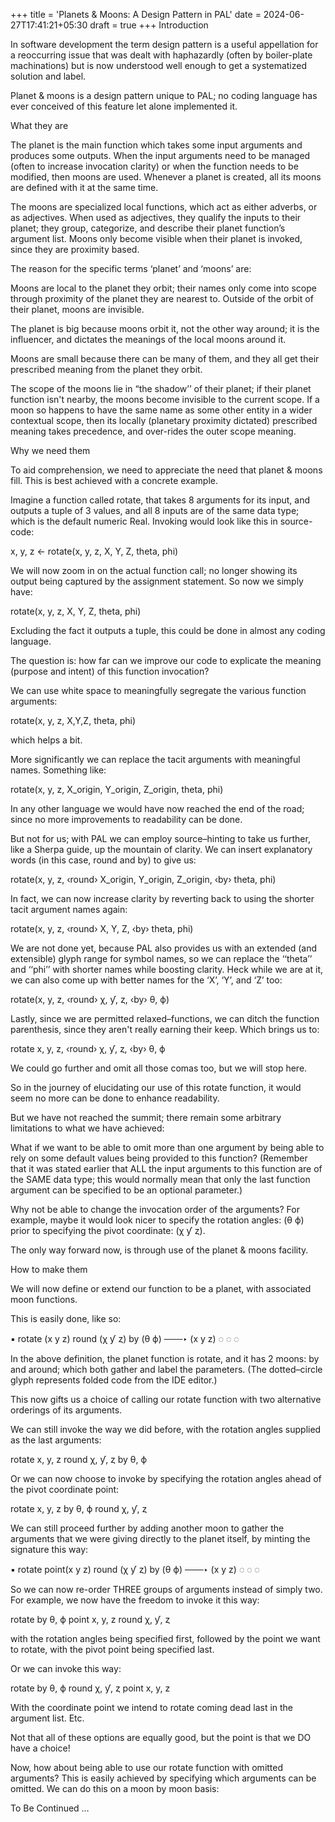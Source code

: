 +++
title = 'Planets & Moons: A Design Pattern in PAL'
date = 2024-06-27T17:41:21+05:30
draft = true
+++
Introduction

In software development the term design pattern is a useful appellation for a reoccurring issue that was dealt with haphazardly (often by boiler-plate machinations) but is now understood well enough to get a systematized solution and label.

Planet & moons is a design pattern unique to PAL; no coding language has ever conceived of this feature let alone implemented it.


What they are

The planet is the main function which takes some input arguments and produces some outputs.  When the input arguments need to be managed (often to increase invocation clarity) or when the function needs to be modified, then moons are used.
Whenever a planet is created, all its moons are defined with it at the same time.

The moons are specialized local functions, which act as either adverbs, or as adjectives.  When used as adjectives, they qualify the inputs to their planet; they group, categorize, and describe their planet function’s argument list.  Moons only become visible when their planet is invoked, since they are proximity based.

The reason for the specific terms ‘planet’ and ‘moons’ are:

Moons are local to the planet they orbit; their names only come into scope through proximity of the planet they are nearest to.  Outside of the orbit of their planet, moons are invisible.

The planet is big because moons orbit it, not the other way around; it is the influencer, and dictates the meanings of the local moons around it.

Moons are small because there can be many of them, and they all get their prescribed meaning from the planet they orbit.

The scope of the moons lie in “the shadow’’ of their planet; if their planet function isn't nearby, the moons become invisible to the current scope.  If a moon so happens to have the same name as some other entity in a wider contextual scope, then its locally (planetary proximity dictated) prescribed meaning takes precedence, and over-rides the outer scope meaning.





Why we need them


To aid comprehension, we need to appreciate the need that planet & moons fill.  This is best achieved with a concrete example.

Imagine a function called rotate, that takes 8 arguments for its input, and outputs a tuple of 3 values, and all 8 inputs are of the same data type; which is the default numeric Real.   Invoking would look like this in source-code:

   x, y, z  ←  rotate(x, y, z, X, Y, Z, theta, phi)

We will now zoom in on the actual function call; no longer showing its output being captured by the assignment statement.  So now we simply have:

   rotate(x, y, z, X, Y, Z, theta, phi)

Excluding the fact it outputs a tuple, this could be done in almost any coding language.


The question is: how far can we improve our code to explicate the meaning (purpose and intent) of this function invocation?


We can use white space to meaningfully segregate the various function arguments:

   rotate(x, y, z,  X,Y,Z,  theta, phi)

which helps a bit.


More significantly we can replace the tacit arguments with meaningful names.  Something like:

   rotate(x, y, z,  X_origin, Y_origin, Z_origin,  theta, phi)


In any other language we would have now reached the end of the road; since no more improvements to readability can be done.


But not for us; with PAL we can employ source–hinting to take us further, like a Sherpa guide, up the mountain of clarity.  We can insert explanatory words (in this case, round and by) to give us:

   rotate(x, y, z,  ‹round› X_origin, Y_origin, Z_origin,  ‹by› theta, phi)

In fact, we can now increase clarity by reverting back to using the shorter tacit argument names again:

   rotate(x, y, z,  ‹round› X, Y, Z,  ‹by› theta, phi)

We are not done yet, because PAL also provides us with an extended (and extensible) glyph range for symbol names, so we can replace the ‘‘theta’’ and ‘‘phi’’ with shorter names while boosting clarity.
Heck while we are at it, we can also come up with better names for the ‘X’, ‘Y’, and ‘Z’ too:

   rotate(x, y, z,  ‹round› χ, ƴ, ȥ,  ‹by› θ, ϕ)

Lastly, since we are permitted relaxed–functions, we can ditch the function parenthesis, since they aren't really earning their keep.  Which brings us to:

   rotate  x, y, z,  ‹round› χ, ƴ, ȥ,  ‹by› θ, ϕ

We could go further and omit all those comas too, but we will stop here.



So in the journey of elucidating our use of this rotate function, it would seem no more can be done to enhance readability.

But we have not reached the summit; there remain some arbitrary limitations to what we have achieved:

What if we want to be able to omit more than one argument by being able to rely on some default values being provided to this function?
(Remember that it was stated earlier that ALL the input arguments to this function are of the SAME data type; this would normally mean that only the last function argument can be specified to be an optional parameter.)

Why not be able to change the invocation order of the arguments?
For example, maybe it would look nicer to specify the rotation angles: (θ ϕ) prior to specifying the pivot coordinate: (χ ƴ ȥ).

The only way forward now, is through use of the planet & moons facility.



How to make them

We will now define or extend our function to be a planet, with associated moon functions.

This is easily done, like so:

   ▪ rotate (x  y  z)   round (χ  ƴ  ȥ)   by (θ  ϕ)   ───‣   (x  y  z)
       ◌
       ◌
       ◌

In the above definition, the planet function is rotate, and it has 2 moons: by and around; which both gather and label the parameters.  (The dotted–circle glyph represents folded code from the IDE editor.)



This now gifts us a choice of calling our rotate function with two alternative orderings of its arguments.

We can still invoke the way we did before, with the rotation angles supplied as the last arguments:

   rotate  x, y, z   round χ, ƴ, ȥ   by θ, ϕ

Or we can now choose to invoke by specifying the rotation angles ahead of the pivot coordinate point:

   rotate  x, y, z   by θ, ϕ   round χ, ƴ, ȥ




We can still proceed further by adding another moon to gather the arguments that we were giving directly to the planet itself, by minting the signature this way:

   ▪ rotate  point(x  y  z)   round (χ  ƴ  ȥ)   by (θ  ϕ)   ───‣  (x  y  z)
       ◌
       ◌
       ◌

So we can now re-order THREE groups of arguments instead of simply two.
For example, we now have the freedom to invoke it this way:

   rotate  by θ, ϕ   point x, y, z   round χ, ƴ, ȥ

with the rotation angles being specified first, followed by the point we want to rotate, with the pivot point being specified last.

Or we can invoke this way:

   rotate  by θ, ϕ   round χ, ƴ, ȥ   point x, y, z

With the coordinate point we intend to rotate coming dead last in the argument list.  Etc.

Not that all of these options are equally good, but the point is that we DO have a choice!


Now, how about being able to use our rotate function with omitted arguments?
This is easily achieved by specifying which arguments can be omitted.  We can do this on a moon by moon basis:


To Be Continued …
